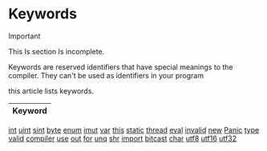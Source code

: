 # Keywords


>[!IMPORTANT]
>This Is section Is incomplete.

 Keywords are reserved identifiers that have special meanings to the compiler. They 
 can't be used as identifiers in your program
 
 this article lists keywords.


| Keyword | 
|--- |
 [int](./Types/ints.md)
 [uint](./Types/ints.md)
 [sint](./Types/ints.md)
 [byte](./Types/ints.md)
 [enum](./Keywords/Enum.md)
 [imut](./Concepts/imut.md)
 [var](./Types/Var.md)
 [this](keywords/this.md)
 [static](Keywords/static.md)
 [thread](Keywords/thread.md)
 [eval](Keywords/eval.md)
 [invalid](Keywords/invalid.md)
 [new](Keywords/new.md)
 [Panic](Keywords/Panic.md)
 [type](Keywords/type.md)
 [valid](Keywords/valid.md)
 [compiler](Keywords/compiler.md)
 [use](Keywords/use.md)
 [out](Keywords/out.md)
 [for](Keywords/for.md)
 [unq](Keywords/unq.md)
 [shr](Keywords/shr.md)
 [import](Keywords/import.md)
 [bitcast](Keywords/bitcast.md)
 [char](Types/char.md)
 [utf8](Types/char.md)
 [utf16](Types/char.md)
 [utf32](Types/char.md)


